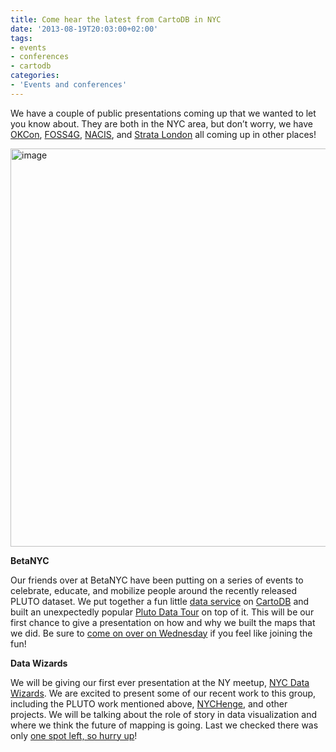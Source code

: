 ```yaml
---
title: Come hear the latest from CartoDB in NYC
date: '2013-08-19T20:03:00+02:00'
tags:
- events
- conferences
- cartodb
categories:
- 'Events and conferences'
---
```


We have a couple of public presentations coming up that we wanted to let you know about. They are both in the NYC area, but don’t worry, we have <a href="http://okfn.org/okcon/">OKCon</a>, <a href="http://2013.foss4g.org/">FOSS4G</a>, <a href="http://nacis.org/index.cfm?x=2">NACIS</a>, and <a href="http://strataconf.com/strataeu2013?intcmp=il-strata-steu13-franchise-page">Strata London</a> all coming up in other places! 

<img alt="image" src="http://i.imgur.com/fw6ykyT.png" width="637px"/>

**BetaNYC**

Our friends over at BetaNYC have been putting on a series of events to celebrate, educate, and mobilize people around the recently released PLUTO dataset. We put together a fun little <a href="https://github.com/CartoDB/cartodb-pluto">data service</a> on <a href="http://cartodb.com">CartoDB</a> and built an unexpectedly popular <a href="http://andrewxhill.github.io/cartodb-examples/scroll-story/pluto/index.html">Pluto Data Tour</a> on top of it. This will be our first chance to give a presentation on how and why we built the maps that we did. Be sure to <a href="http://www.meetup.com/betanyc/events/132672342/">come on over on Wednesday</a> if you feel like joining the fun!

**Data Wizards**

We will be giving our first ever presentation at the NY meetup, <a href="http://www.meetup.com/NYData/">NYC Data Wizards</a>. We are excited to present some of our recent work to this group, including the PLUTO work mentioned above, <a href="http://nychenge.com/">NYCHenge</a>, and other projects. We will be talking about the role of story in data visualization and where we think the future of mapping is going. Last we checked there was only <a href="http://www.meetup.com/NYData/events/135133702/">one spot left, so hurry up</a>!

